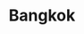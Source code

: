 ---
title: Bangkok
category: Asia
image: /assets/list_images/bkk.jpg
maps_url: https://maps.app.goo.gl/6wyBay3vmPQXn91fA
---